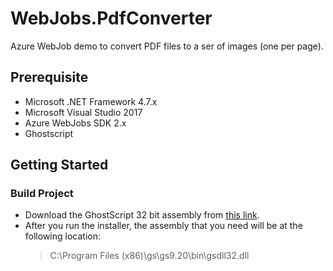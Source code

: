 # WebJobs.PdfConverter

Azure WebJob demo to convert PDF files to a ser of images (one per page).

## Prerequisite

- Microsoft .NET Framework 4.7.x
- Microsoft Visual Studio 2017
- Azure WebJobs SDK 2.x
- Ghostscript

## Getting Started

### Build Project

- Download the GhostScript 32 bit assembly from [this link](https://ghostscript.com/download/gsdnld.html).
- After you run the installer, the assembly that you need will be at the following location:
  > C:\Program Files (x86)\gs\gs9.20\bin\gsdll32.dll
  
